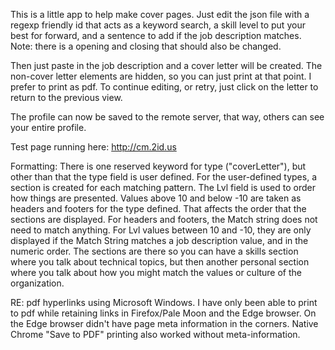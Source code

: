 This is a little app to help make cover pages. Just edit the json file with a regexp friendly id that acts as a keyword search, a skill level to put your best for forward, and a sentence to add if the job description matches. Note: there is a opening and closing that should also be changed. 

Then just paste in the job description and a cover letter will be created. The non-cover letter elements are hidden, so you can just print at that point. I prefer to print as pdf. To continue editing, or retry, just click on the letter to return to the previous view. 

The profile can now be saved to the remote server, that way, others can see your entire profile.

Test page running here: http://cm.2id.us

Formatting:
There is one reserved keyword for type ("coverLetter"), but other than that the type field is user defined. For the user-defined types, a section is created for each matching pattern. 
The Lvl field is used to order how things are presented. Values above 10 and below -10 are taken as headers and footers for the type defined. That affects the order that the sections are displayed. For headers and footers, the Match string does not need to match anything. For Lvl values between 10 and -10, they are only displayed if the Match String matches a job description value, and in the numeric order. 
The sections are there so you can have a skills section where you talk about technical topics, but then another personal section where you talk about how you might match the values or culture of the organization.

RE: pdf hyperlinks using Microsoft Windows. I have only been able to print to pdf while retaining links in Firefox/Pale Moon and the Edge browser. On the Edge browser didn't have page meta information in the corners. Native Chrome "Save to PDF" printing also worked without meta-information.
